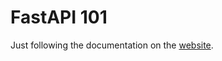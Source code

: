 # FastAPI 101

Just following the documentation on the [website](https://fastapi.tiangolo.com/tutorial/).